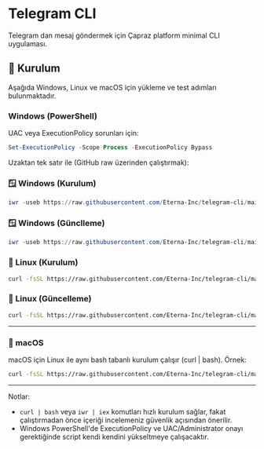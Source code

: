 # Telegram CLI

 Telegram dan mesaj göndermek için Çapraz platform minimal CLI uygulaması.


 ## 🚀 Kurulum

 Aşağıda Windows, Linux ve macOS için yükleme ve test adımları bulunmaktadır.

 ### Windows (PowerShell)

 UAC veya ExecutionPolicy sorunları için:

 ```powershell
 Set-ExecutionPolicy -Scope Process -ExecutionPolicy Bypass
 ```

 Uzaktan tek satır ile (GitHub raw üzerinden çalıştırmak):

### 🪟 Windows (Kurulum)
 ```powershell
 iwr -useb https://raw.githubusercontent.com/Eterna-Inc/telegram-cli/main/install.ps1 | iex
 ```

### 🪟 Windows (Günclleme)
```powershell
iwr -useb https://raw.githubusercontent.com/Eterna-Inc/telegram-cli/main/install.ps1 | iex -ArgumentList '-Action update'
```



 ### 🐧 Linux (Kurulum)

 ```bash
 curl -fsSL https://raw.githubusercontent.com/Eterna-Inc/telegram-cli/main/install.sh | bash
 ```

 ### 🐧 Linux (Güncelleme)

 ```bash
 curl -fsSL https://raw.githubusercontent.com/Eterna-Inc/telegram-cli/main/install.sh | bash -s update
 ```

 ---

 ### 🍎 macOS

 macOS için Linux ile aynı bash tabanlı kurulum çalışır (curl | bash). Örnek:

 ```bash
 curl -fsSL https://raw.githubusercontent.com/Eterna-Inc/telegram-cli/main/install.sh | bash
 ```

 ---

 Notlar:
 - `curl | bash` veya `iwr | iex` komutları hızlı kurulum sağlar, fakat çalıştırmadan önce içeriği incelemeniz güvenlik açısından önerilir.
 - Windows PowerShell'de ExecutionPolicy ve UAC/Administrator onayı gerektiğinde script kendi kendini yükseltmeye çalışacaktır.
